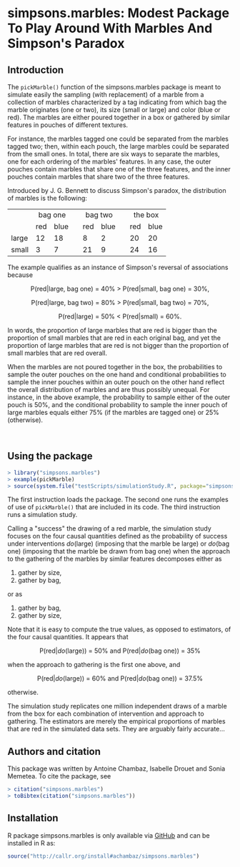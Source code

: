# simpsons.marbles: Modest Package To Play Around With Marbles And Simpson's Paradox

## Introduction

The  `pickMarble()`  function of  the  simpsons.marbles  package is  meant  to
simulate easily the sampling (with replacement)  of a marble from a collection
of  marbles characterized  by  a  tag indicating  from  which  bag the  marble
originates (one or  two), its size (small  or large) and color  (blue or red).
The  marbles are  either  poured together  in  a box  or  gathered by  similar
features in pouches of different textures.

For  instance, the  marbles tagged  one could  be separated  from the  marbles
tagged two; then, within each pouch, the large marbles could be separated from
the small ones. In total, there are  six ways to separate the marbles, one for
each ordering of the marbles' features. In any case, the outer pouches contain
marbles that  share one of the  three features, and the  inner pouches contain
marbles that share two of the three features.

Introduced by J.  G.  Bennett to discuss Simpson's paradox, the distribution
of marbles is the following: 
<table>
	<tr>
		<td></td>
		<td colspan=2 align="center">bag one</td>
		<td></td>
		<td colspan=2 align="center">bag two</td>
		<td></td>
		<td colspan=2 align="center">the box</td> 
	</tr>
	<tr>
		<td></td>
		<td>red</td>
		<td>blue</td>
		<td></td>
		<td>red</td>
		<td>blue</td>
		<td></td>
		<td>red</td>
		<td>blue</td>
	</tr>
	<tr>
		<td>large</td>
		<td>12</td>
		<td>18</td>
		<td></td>
		<td>8</td>
		<td>2</td>
		<td></td>
		<td>20</td>
		<td>20</td>		
	</tr>
	<tr>
		<td>small</td>
		<td>3</td>
		<td>7</td>
		<td></td>
		<td>21</td>
		<td>9</td>
		<td></td>
		<td>24</td>
		<td>16</td>		
	</tr>
</table>
The example  qualifies as  an instance of  Simpson's reversal  of associations
because 

<p align="center">
	P(red|large, bag one) = 40% > P(red|small, bag one) = 30%,
</p>

<p align="center">
	P(red|large, bag two) = 80% > P(red|small, bag two) = 70%,
</p>

<p align="center">
	P(red|large) = 50% < P(red|small) = 60%.
</p>

In words,  the proportion  of large marbles  that are red  is bigger  than the
proportion of  small marbles that  are red in each  original bag, and  yet the
proportion of large marbles that are red  is not bigger than the proportion of
small marbles that are red overall.

When the  marbles are  not poured  together in the  box, the  probabilities to
sample the  outer pouches  on the  one hand  and conditional  probabilities to
sample the inner pouches  within an outer pouch on the  other hand reflect the
overall distribution of marbles and  are thus possibly unequal.  For instance,
in the above example,  the probability to sample either of  the outer pouch is
50%,  and the  conditional  probability to  sample the  inner  pouch of  large
marbles equals either 75% (if the marbles are tagged one) or 25% (otherwise).


<br>

## Using the package

```r
> library("simpsons.marbles")
> example(pickMarble)
> source(system.file("testScripts/simulationStudy.R", package="simpsons.marbles"))
```

The first instruction  loads the package. The second one  runs the examples of
use of  `pickMarble()` that are included  in its code.  The  third instruction
runs a simulation study.

Calling a "success" the drawing of  a red marble, the simulation study focuses
on the  four causal  quantities defined  as the  probability of  success under
interventions  <i>do</i>(large)  (imposing  that   the  marble  be  large)  or
<i>do</i>(bag one) (imposing  that the marble be drawn from  bag one) when the
approach to the gathering of the marbles by similar features decomposes either
as

1. gather by size, 
2. gather by bag,

or as

1. gather by bag,
2. gather by size,

Note that it is easy to compute  the true values, as opposed to estimators, of
the four causal quantities. It appears that

<p align="center">
	P(red|<i>do</i>(large)) = 50% and P(red|<i>do</i>(bag one)) = 35%
</p>

when the approach to gathering is the first one above, and 

<p align="center">
	P(red|<i>do</i>(large)) = 60% and P(red|<i>do</i>(bag one)) = 37.5%
</p>

otherwise.

The simulation study replicates one million independent draws of a marble from
the box for  each combination of intervention and approach  to gathering.  The
estimators are merely the empirical proportions of marbles that are red in the
simulated data sets. They are arguably fairly accurate&hellip;



## Authors and citation

This  package  was written  by  Antoine  Chambaz,  Isabelle Drouet  and  Sonia
Memetea. To cite the package, see

```r
> citation("simpsons.marbles")
> toBibtex(citation("simpsons.marbles"))
```

## Installation 

R        package        simpsons.marbles       is        only        available
via   [GitHub](https://github.com/achambaz/simpsons.marbles)    and   can   be
installed in R as:

```r 
source("http://callr.org/install#achambaz/simpsons.marbles") 
```



